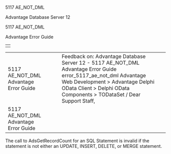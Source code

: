 5117 AE\_NOT\_DML




Advantage Database Server 12  

5117 AE\_NOT\_DML

Advantage Error Guide

|  |
| --- |
|  |

|  |  |  |  |  |
| --- | --- | --- | --- | --- |
| 5117 AE\_NOT\_DML  Advantage Error Guide |  |  | Feedback on: Advantage Database Server 12 - 5117 AE\_NOT\_DML Advantage Error Guide error\_5117\_ae\_not\_dml Advantage Web Development > Advantage Delphi OData Client > Delphi OData Components > TODataSet / Dear Support Staff, |  |
| 5117 AE\_NOT\_DML  Advantage Error Guide |  |  |  |  |

The call to AdsGetRecordCount for an SQL Statement is invalid if the statement is not either an UPDATE, INSERT, DELETE, or MERGE statement.